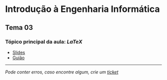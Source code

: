 # Introdução à Engenharia Informática
## Tema 03
### Tópico principal da aula: $LaTeX$

* [Slides](https://github.com/TiagoRG/uaveiro-leci/blob/master/1ano/1semestre/iei/tema03/tema-03-escrita-tecnica.pdf)
* [Guião](https://github.com/TiagoRG/uaveiro-leci/blob/master/1ano/1semestre/iei/tema03/guide-3-latex.pdf)

---
*Pode conter erros, caso encontre algum, crie um* [*ticket*](https://github.com/TiagoRG/uaveiro-leci/issues/new)
